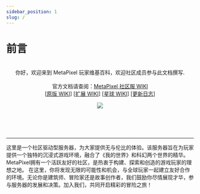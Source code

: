 ```yaml
---
sidebar_position: 1
slug: /
---
```


# 前言


<center>
<br />你好，欢迎来到 MetaPixel 玩家维基百科，欢迎社区成员参与此文档撰写.
<br />
<br />官方文档请查阅：<a href="https://docs.qq.com/doc/DUUphWlJScHFsRXZZ">MetaPixel 社区服 WIKI</a>
<br />[<a href="https://docs.qq.com/doc/DUWNIa29aa1RBaFFP">原版 WIKI</a>] [<a href="https://docs.qq.com/doc/DUWVxRkl4TEx6bWtF">扩展 WIKI</a>] [<a href="https://docs.qq.com/doc/DUU5NTG90enpvSUJz">星球 WIKI</a>] [<a href="https://docs.qq.com/doc/DUUVCb3pnSFBhd2dw">更新日志</a>]

![](/img/logo.png)

<br />
<br />
<br />
</center>

---

这里是一个社区驱动型服务器，为大家提供无与伦比的体验。该服务器旨在为玩家提供一个独特的沉浸式游戏环境，融合了《我的世界》和科幻两个世界的精华。MetaPixel拥有一个活跃友好的社区，是热衷于构建、探索和创造的游戏玩家的理想之地。
在这里，你将发现无限的可能性和机会，与全球玩家一起建立友好合作的环境。无论你是建筑师、冒险家还是故事创作者，我们鼓励你尽情展现才华，参与服务器的发展和决策。加入我们，共同开启精彩的冒险之旅！
